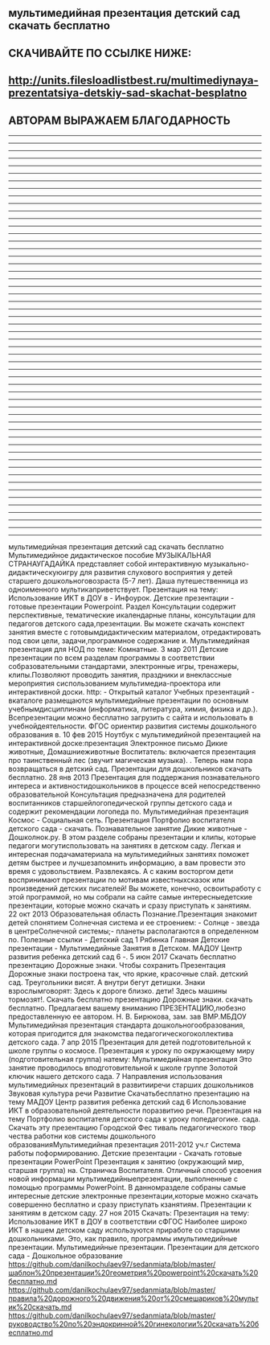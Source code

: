 мультимедийная презентация детский сад скачать бесплатно
--------------------------------------------------
СКАЧИВАЙТЕ ПО ССЫЛКЕ НИЖЕ:
--------------------------------------------------
http://units.filesloadlistbest.ru/multimediynaya-prezentatsiya-detskiy-sad-skachat-besplatno
--------------------------------------------------
АВТОРАМ ВЫРАЖАЕМ БЛАГОДАРНОСТЬ
--------------------------------------------------
--------------------------------------------------
--------------------------------------------------
--------------------------------------------------
--------------------------------------------------
--------------------------------------------------
--------------------------------------------------
--------------------------------------------------
--------------------------------------------------
--------------------------------------------------
--------------------------------------------------
--------------------------------------------------
--------------------------------------------------
--------------------------------------------------
--------------------------------------------------
--------------------------------------------------
--------------------------------------------------
--------------------------------------------------
--------------------------------------------------
--------------------------------------------------
--------------------------------------------------
--------------------------------------------------
--------------------------------------------------
--------------------------------------------------
--------------------------------------------------
--------------------------------------------------
--------------------------------------------------
--------------------------------------------------
--------------------------------------------------
--------------------------------------------------
--------------------------------------------------
--------------------------------------------------
--------------------------------------------------
--------------------------------------------------
--------------------------------------------------
--------------------------------------------------
--------------------------------------------------
--------------------------------------------------
--------------------------------------------------
--------------------------------------------------
--------------------------------------------------
--------------------------------------------------
--------------------------------------------------
--------------------------------------------------
--------------------------------------------------
--------------------------------------------------
--------------------------------------------------
--------------------------------------------------
--------------------------------------------------
--------------------------------------------------
--------------------------------------------------
--------------------------------------------------
--------------------------------------------------
--------------------------------------------------
--------------------------------------------------
мультимедийная презентация детский сад скачать бесплатно Мультимедийное дидактическое пособие МУЗЫКАЛЬНАЯ СТРАНАУГАДАЙКА представляет собой интерактивную музыкально-дидактическуюигру для развития слухового восприятия у детей старшего дошкольноговозраста (5-7 лет). Даша путешественница из одноименного мультикаприветствует. Презентация на тему: Использование ИКТ в ДОУ в  - Инфоурок. Детские презентации - готовые презентации Powerpoint. Раздел Консультации содержит перспективные, тематические икалендарные планы, консультации для педагогов детского сада,презентации.  Вы можете скачать конспект занятия вместе с готовымдидактическим материалом, отредактировать под свои цели, задачи,программное содержание и. Мультимедийная презентация для НОД по теме: Комнатные. 3 мар 2011  Детские презентации по всем разделам программы в соответствии собразовательными стандартами, электронные игры, тренажеры, клипы.Позволяют проводить занятия, праздники и внеклассные мероприятия сиспользованием мультимедиа-проектора или интерактивной доски. http: - Открытый каталог Учебных презентаций - вкаталоге размещаются мультимедийные презентации по основным учебнымдисциплинам (информатика, литература, химия, физика и др.). Всепрезентации можно бесплатно загрузить с сайта и использовать в учебнойдеятельности. ФГОС  ориентир развития системы дошкольного образования в. 10 фев 2015  Ноутбук с мультимедийной презентацией на интерактивной доске:презентация Электронное письмо Дикие животные, Домашниеживотные  Воспитатель: включается презентация про таинственный лес (звучит магическая музыка). . Теперь нам пора возвращаться в детский сад.
Презентации для дошкольников скачать бесплатно. 28 янв 2013  Презентация для поддержания познавательного интереса и активностидошкольников в процессе всей непосредственно образовательной Консультация предназначена для родителей воспитанников старшейлогопедической группы детского сада и содержит рекомендации логопеда по. Мультимедийная презентация Космос - Социальная сеть. Презентация Портфолио воспитателя детского сада - скачать. Познавательное занятие Дикие животные - Дошколнок.ру. В этом разделе собраны презентации и клипы, которые педагоги могутиспользовать на занятиях в детском саду. Легкая и интересная подачаматериала на мультимедийных занятиях поможет детям быстрее и лучшезапомнить информацию, а вам провести это время с удовольствием. Развлекаясь. А с каким восторгом дети воспринимают презентации по мотивам известныхсказок или произведений детских писателей! Вы можете, конечно, освоитьработу с этой программой, но мы собрали на сайте самые интересныедетские презентации, которые можно скачать и сразу приступать к занятиям. 22 окт 2013  Образовательная область Познание.Презентация знакомит детей спонятием Солнечная система и ее строением: - Солнце - звезда в центреСолнечной системы;- планеты располагаются в определенном по. Полезные ссылки - Детский сад 1 Рябинка  Главная
Детские презентации - Мультимедийные Занятия в Детском. МАДОУ  Центр развития ребенка  детский сад 6 -. 5 июн 2017  Скачать бесплатно презентацию Дорожные знаки. Чтобы сохранить Презентация Дорожные знаки построена так, что яркие, красочные слай. детский сад. Треугольники висят. А внутри бегут детишки. Знаки взрослымговорят: Здесь к дороге близко. дети! Здесь машины тормозят!. Скачать бесплатно презентацию Дорожные знаки. скачать бесплатно. Предлагаем вашему вниманию ПРЕЗЕНТАЦИЮ,любезно предоставленную ее автором. Н. В. Бирюкова, зам. зав ВМР.МБДОУ  Мультимедийная презентация стандарта дошкольногообразования, которая пригодится для знакомства педагогическогоколлектива детского сада. 7 апр 2015  Презентация для детей подготовительной к школе группы о космосе. Презентация к уроку по окружающему миру (подготовительная группа) натему: Мультимедийная презентация  Это занятие проводилось вподготовительной к школе группе Золотой ключик нашего детского сада. 7 Направления использования мультимедийных презентаций в развитииречи старших дошкольников Звуковая культура речи Развитие  Скачатьбесплатно презентацию на тему МАДОУ  Центр развития ребенка детский сад 6 Использование ИКТ в образовательной деятельности поразвитию речи. Презентация на тему Портфолио воспитателя детского сада к уроку попедагогике.  сада. Скачать эту презентацию  Городской Фес тиваль педагогического твор чества работни ков системы дошкольного образованияМультимедийная презентация 2011-2012 уч.г Система работы поформированию. Детские презентации - Скачать готовые презентации PowerPoint
Презентация к занятию (окружающий мир, старшая группа) на. Страничка Воспитателя. Отличный способ усвоения новой информации  мультимедийныепрезентации, выполненные с помощью программы PowerPoint.  В данномразделе собраны самые интересные детские электронные презентации,которые можно скачать совершенно бесплатно и сразу приступать кзанятиям. Презентации к занятиям в детском саду. 27 ноя 2015  Скачать: Презентация на тему: Использование ИКТ в ДОУ в соответствии сФГОС  Наиболее широко ИКТ в нашем детском саду используются приработе со старшими дошкольниками. Это, как правило, программы имультимедийные презентации. Мультимедийные презентации. Презентации для детского сада - Дошкольное образование
https://github.com/danilkochulaev97/sedanmiata/blob/master/шаблон%20презентации%20геометрия%20powerpoint%20скачать%20бесплатно.md
https://github.com/danilkochulaev97/sedanmiata/blob/master/правила%20дорожного%20движения%20от%20смешариков%20мультик%20скачать.md
https://github.com/danilkochulaev97/sedanmiata/blob/master/руководство%20по%20эндокринной%20гинекологии%20скачать%20бесплатно.md